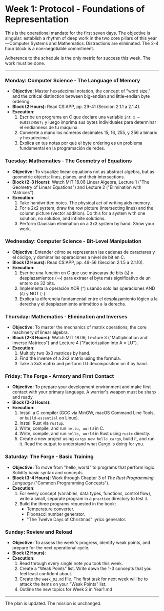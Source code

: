 # Week 1: Protocol - Foundations of Representation

This is the operational mandate for the first seven days. The objective is singular: establish a rhythm of deep work in the two core pillars of this year—Computer Systems and Mathematics. Distractions are eliminated. The 2-4 hour block is a non-negotiable commitment.

Adherence to the schedule is the only metric for success this week. The work must be done.

---

### **Monday: Computer Science - The Language of Memory**
* **Objective:** Master hexadecimal notation, the concept of "word size," and the critical distinction between big-endian and little-endian byte ordering.
* **Block (2 Hours):** Read CS:APP, pp. 29-41 (Sección 2.1.1 a 2.1.4).
* **Execution:**
    1.  Escribe un programa en C que declare una variable `int x = 0x01234567;` y luego imprima sus bytes individuales para determinar el endianness de tu máquina.
    2.  Convierte a mano los números decimales 15, 16, 255, y 256 a binario y hexadecimal.
    3.  Explica en tus notas por qué el byte ordering es un problema fundamental en la programación de redes.

### **Tuesday: Mathematics - The Geometry of Equations**
* **Objective:** To visualize linear equations not as abstract algebra, but as geometric objects: lines, planes, and their intersections.
* **Block (2-3 Hours):** Watch MIT 18.06 Linear Algebra, Lecture 1 ("The Geometry of Linear Equations") and Lecture 2 ("Elimination with Matrices").
* **Execution:**
    1.  Take handwritten notes. The physical act of writing aids memory.
    2.  For a 2x2 system, draw the row picture (intersecting lines) and the column picture (vector addition). Do this for a system with one solution, no solution, and infinite solutions.
    3.  Perform Gaussian elimination on a 3x3 system by hand. Show your work.

### **Wednesday: Computer Science - Bit-Level Manipulation**
* **Objective:** Entender cómo se representan las cadenas de caracteres y el código, y dominar las operaciones a nivel de bit en C.
* **Block (2 Hours):** Read CS:APP, pp. 46-56 (Sección 2.1.5 a 2.1.10).
* **Execution:**
    1.  Escribe una función en C que use máscaras de bits (`&`) y desplazamientos (`>>`) para extraer el byte más significativo de un entero de 32 bits.
    2.  Implementa la operación XOR (`^`) usando solo las operaciones AND (`&`) y NOT (`~`).
    3.  Explica la diferencia fundamental entre el desplazamiento lógico a la derecha y el desplazamiento aritmético a la derecha.

### **Thursday: Mathematics - Elimination and Inverses**
* **Objective:** To master the mechanics of matrix operations, the core machinery of linear algebra.
* **Block (2-3 Hours):** Watch MIT 18.06, Lecture 3 ("Multiplication and Inverse Matrices") and Lecture 4 ("Factorization into A = LU").
* **Execution:**
    1.  Multiply two 3x3 matrices by hand.
    2.  Find the inverse of a 2x2 matrix using the formula.
    3.  Take a 3x3 matrix and perform LU decomposition on it by hand.

### **Friday: The Forge - Armory and First Contact**
* **Objective:** To prepare your development environment and make first contact with your primary language. A warrior's weapon must be sharp and ready.
* **Block (2-3 Hours):**
* **Execution:**
    1.  Install a C compiler (GCC via MinGW, macOS Command Line Tools, or `build-essential` on Linux).
    2.  Install Rust via `rustup`.
    3.  Write, compile, and run `hello, world` in C.
    4.  Write, compile, and run `hello, world` in Rust using `rustc` directly.
    5.  Create a new project using `cargo new hello_cargo`, build it, and run it. Read the output to understand what Cargo is doing for you.

### **Saturday: The Forge - Basic Training**
* **Objective:** To move from "hello, world" to programs that perform logic. Solidify basic syntax and concepts.
* **Block (3-4 Hours):** Work through Chapter 3 of *The Rust Programming Language* ("Common Programming Concepts").
* **Execution:**
    1.  For every concept (variables, data types, functions, control flow), write a small, separate program in a `practice` directory to test it.
    2.  Build the three programs requested in the book:
        * Temperature converter.
        * Fibonacci number generator.
        * "The Twelve Days of Christmas" lyrics generator.

### **Sunday: Review and Reload**
* **Objective:** To assess the week's progress, identify weak points, and prepare for the next operational cycle.
* **Block (2 Hours):**
* **Execution:**
    1.  Read through every single note you took this week.
    2.  Create a "Weak Points" list. Write down the 1-3 concepts that you feel least confident about.
    3.  Create the `week_02.md` file. The first task for next week will be to attack the items on your "Weak Points" list.
    4.  Outline the new topics for Week 2 in Year1.md

---

The plan is updated. The mission is unchanged.
